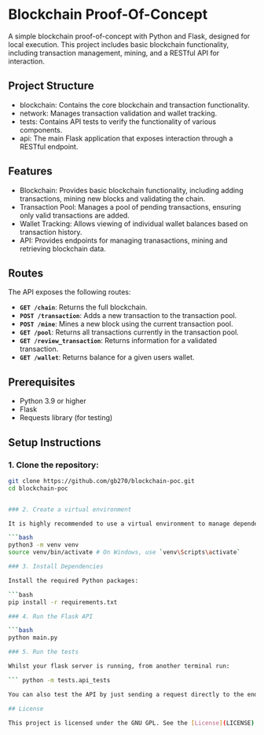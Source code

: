 # Blockchain Proof-Of-Concept

A simple blockchain proof-of-concept with Python and Flask, designed for local execution.
This project includes basic blockchain functionality, including transaction management, mining, and a RESTful API for interaction.

## Project Structure
- blockchain: Contains the core blockchain and transaction functionality.
- network: Manages transaction validation and wallet tracking.
- tests: Contains API tests to verify the functionality of various components.
- api: The main Flask application that exposes interaction through a RESTful endpoint.

## Features
- Blockchain: Provides basic blockchain functionality, including adding transactions, mining new blocks and validating the chain.
- Transaction Pool: Manages a pool of pending transactions, ensuring only valid transactions are added.
- Wallet Tracking: Allows viewing of individual wallet balances based on transaction history.
- API: Provides endpoints for managing tranasactions, mining and retrieving blockchain data.

## Routes
The API exposes the following routes:
- **`GET /chain`**: Returns the full blockchain.
- **`POST /transaction`**: Adds a new transaction to the transaction pool.
- **`POST /mine`**: Mines a new block using the current transaction pool.
- **`GET /pool`**: Returns all transactions currently in the transaction pool.
- **`GET /review_transaction`**: Returns information for a validated transaction.
- **`GET /wallet`**: Returns balance for a given users wallet.

## Prerequisites
- Python 3.9 or higher
- Flask
- Requests library (for testing)

## Setup Instructions

### 1. Clone the repository:
```bash
git clone https://github.com/gb270/blockchain-poc.git
cd blockchain-poc


### 2. Create a virtual environment

It is highly recommended to use a virtual environment to manage dependencies. For more info on virtual environments, I highly recommend this [link](https://realpython.com/python-virtual-environments-a-primer/).

```bash
python3 -m venv venv
source venv/bin/activate # On Windows, use `venv\Scripts\activate`

### 3. Install Dependencies

Install the required Python packages:

```bash
pip install -r requirements.txt

### 4. Run the Flask API

```bash
python main.py

### 5. Run the tests

Whilst your flask server is running, from another terminal run:

``` python -m tests.api_tests

You can also test the API by just sending a request directly to the endpoint.

## License

This project is licensed under the GNU GPL. See the [License](LICENSE) file for more details. 


